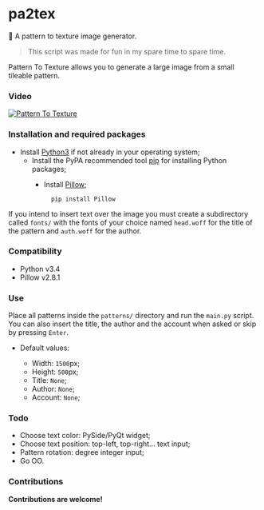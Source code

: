 pa2tex
======

:paw_prints: A pattern to texture image generator.

> This script was made for fun in my spare time to spare time.

Pattern To Texture allows you to generate a large image from a small tileable pattern.

### Video
[![Pattern To Texture](https://i.ytimg.com/vi_webp/6ePwLBWAfi0/hqdefault.webp)](https://www.youtube.com/watch?v=6ePwLBWAfi0)



### Installation and required packages
- Install <a href="https://www.python.org/" target="_blank">Python3</a> if not already in your operating system;
    - Install the PyPA recommended tool <a href="https://pip.pypa.io/" target="_blank">pip</a> for installing Python packages;
		- Install <a href="https://pypi.python.org/pypi/Pillow/" target="_blank">Pillow</a>;

                pip install Pillow

If you intend to insert text over the image you must create a subdirectory called `fonts/` with the fonts of your choice named `head.woff` for the title of the pattern and `auth.woff` for the author.

### Compatibility
- Python v3.4
- Pillow v2.8.1

### Use
Place all patterns inside the `patterns/` directory and run the `main.py` script. You can also insert the title, the author and the account when asked or skip by pressing `Enter`.

- Default values:

	- Width: `1500`px;
	- Height: `500`px;
	- Title: `None`;
	- Author: `None`;
	- Account: `None`;

### Todo

- Choose text color: PySide/PyQt widget;
- Choose text position: top-left, top-right... text input;
- Pattern rotation: degree integer input;
- Go OO.

### Contributions

**Contributions are welcome!**

[Python3]: https://www.python.org/
[Pyllow]: https://pypi.python.org/pypi/Pillow/
[GNU General Public License]: http://www.gnu.org/copyleft/gpl.html
